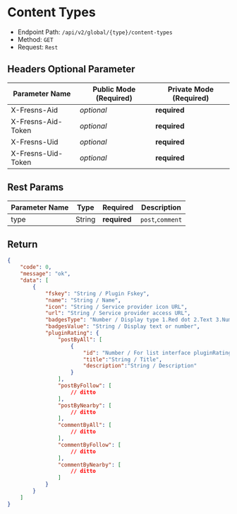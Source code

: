 # Content Types

- Endpoint Path: `/api/v2/global/{type}/content-types`
- Method: `GET`
- Request: `Rest`

## Headers Optional Parameter

| Parameter Name | Public Mode (Required) | Private Mode (Required) |
| --- | --- | --- |
| X-Fresns-Aid | *optional* | **required** |
| X-Fresns-Aid-Token | *optional* | **required** |
| X-Fresns-Uid | *optional* | **required** |
| X-Fresns-Uid-Token | *optional* | **required** |

## Rest Params

| Parameter Name | Type | Required | Description |
| --- | --- | --- | --- |
| type | String | **required** | `post`,`comment` |

## Return

```json
{
    "code": 0,
    "message": "ok",
    "data": [
        {
            "fskey": "String / Plugin Fskey",
            "name": "String / Name",
            "icon": "String / Service provider icon URL",
            "url": "String / Service provider access URL",
            "badgesType": "Number / Display type 1.Red dot 2.Text 3.Number",
            "badgesValue": "String / Display text or number",
            "pluginRating": {
                "postByAll": [
                    {
                        "id": "Number / For list interface pluginRatingId parameter",
                        "title":"String / Title",
                        "description":"String / Description"
                    }
                ],
                "postByFollow": [
                    // ditto
                ],
                "postByNearby": [
                    // ditto
                ],
                "commentByAll": [
                    // ditto
                ],
                "commentByFollow": [
                    // ditto
                ],
                "commentByNearby": [
                    // ditto
                ]
            }
        }
    ]
}
```

